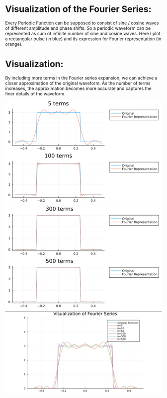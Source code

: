 # Visualization of the Fourier Series:
Every Periodic Function can be supposed to consist of sine / cosine waves of different amplitude and phase shifts.
So a periodic waveform can be represented as sum of infinite number of sine and cosine waves.
Here I plot a rectangular pulse (in blue) and its expression for Fourier representation (in orange).

# Visualization:
By including more terms in the Fourier series expansion, we can achieve a closer approximation of the original waveform. As the number of terms increases, the approximation becomes more accurate and captures the finer details of the waveform.

![For n = 5](/images/Fourier-5-50.png)
![For n = 300](/images/Fourier-300-500.png)
![For all](/images/all-plot.png)


